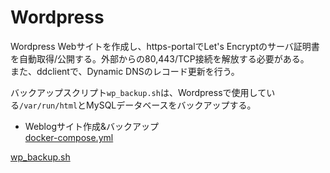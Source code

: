 # Wordpress
Wordpress Webサイトを作成し、https-portalでLet's Encryptのサーバ証明書を自動取得/公開する。外部からの80,443/TCP接続を解放する必要がある。  
また、ddclientで、Dynamic DNSのレコード更新を行う。  

バックアップスクリプト`wp_backup.sh`は、Wordpressで使用している`/var/run/html`とMySQLデータベースをバックアップする。  

* Weblogサイト作成&バックアップ  
[docker-compose.yml](https://gist.github.com/roy-n-roy/75370b28f639fdb489ca321001717eb8#file-docker-compose-yml)
<script src="https://gist.github.com/roy-n-roy/75370b28f639fdb489ca321001717eb8.js?file=docker-compose.yml"></script>
[wp_backup.sh](https://gist.github.com/roy-n-roy/75370b28f639fdb489ca321001717eb8#file-wp_backup-sh)
<script src="https://gist.github.com/roy-n-roy/75370b28f639fdb489ca321001717eb8.js?file=wp_backup.sh"></script>
